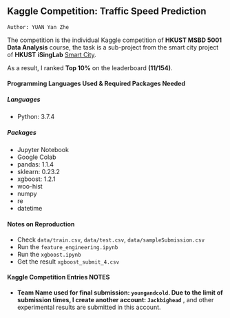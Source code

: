 ## Kaggle Competition: Traffic Speed Prediction
`Author: YUAN Yan Zhe`

The competition is the individual Kaggle competition of **HKUST MSBD 5001 Data Analysis** course, the task is a sub-project from the smart city project of **HKUST** **iSingLab** [Smart City](https://turing.ust.hk/).

As a result, I ranked **Top 10%** on the leaderboard **(11/154)**.


#### Programming Languages Used & Required Packages Needed
##### Languages
- Python: 3.7.4
##### Packages
- Jupyter Notebook
- Google Colab
- pandas: 1.1.4
- sklearn: 0.23.2
- xgboost: 1.2.1
- woo-hist
- numpy
- re
- datetime 

#### Notes on Reproduction
- Check `data/train.csv`, `data/test.csv`, `data/sampleSubmission.csv`
- Run the `feature_engineering.ipynb`
- Run the `xgboost.ipynb`
- Get the result `xgboost_submit_4.csv`

#### Kaggle Competition Entries NOTES
- **Team Name used for final submission: `youngandcold`. Due to the limit of submission times, I create another account: `Jackbighead`** , and other experimental results are submitted in this account.
